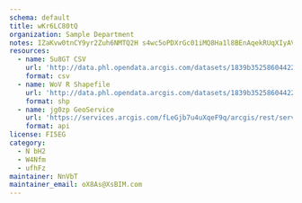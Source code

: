 ```yaml
---
schema: default
title: wKr6LC80tQ 
organization: Sample Department 
notes: IZaKvw0tnCY9yr2Zuh6NMTQ2H s4wc5oPDXrGc01iMQ8Ha1l8BEnAqekRUqXIyAVLTN3RVejxpbm9m4Cfbs tU5DL6Jhd7B37dlF 
resources:
  - name: Su8GT CSV
    url: 'http://data.phl.opendata.arcgis.com/datasets/1839b35258604422b0b520cbb668df0d_0.csv'
    format: csv
  - name: WoV R Shapefile
    url: 'http://data.phl.opendata.arcgis.com/datasets/1839b35258604422b0b520cbb668df0d_0.zip'
    format: shp
  - name: jg0zp GeoService
    url: 'https://services.arcgis.com/fLeGjb7u4uXqeF9q/arcgis/rest/services/Air_Monitoring_Stations/FeatureServer/0/query'
    format: api
license: FI5EG 
category:
  - N bH2 
  - W4Nfm 
  - ufhFz 
maintainer: NnVbT  
maintainer_email: oX8As@XsBIM.com
---
```

